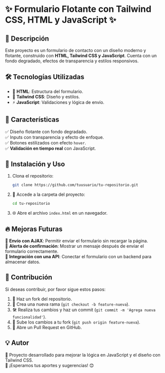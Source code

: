 # ✨ Formulario Flotante con Tailwind CSS, HTML y JavaScript ✨

## 📌 Descripción
Este proyecto es un formulario de contacto con un diseño moderno y flotante, construido con **HTML, Tailwind CSS y JavaScript**. Cuenta con un fondo degradado, efectos de transparencia y estilos responsivos.

## 🛠️ Tecnologías Utilizadas
- 🚀 **HTML**: Estructura del formulario.
- 🎨 **Tailwind CSS**: Diseño y estilos.
- ⚡ **JavaScript**: Validaciones y lógica de envío.

## 🌟 Características
✅ Diseño flotante con fondo degradado.  
✅ Inputs con transparencia y efecto de enfoque.  
✅ Botones estilizados con efecto `hover`.  
✅ **Validación en tiempo real** con JavaScript.  

## 🚀 Instalación y Uso
1. Clona el repositorio:
   ```sh
   git clone https://github.com/tuusuario/tu-repositorio.git
   ```
2. 📂 Accede a la carpeta del proyecto:
   ```sh
   cd tu-repositorio
   ```
3. 🌐 Abre el archivo `index.html` en un navegador.

## 🔥 Mejoras Futuras
🚀 **Envío con AJAX**: Permitir enviar el formulario sin recargar la página.  
🔔 **Alerta de confirmación**: Mostrar un mensaje después de enviar el formulario correctamente.  
🔗 **Integración con una API**: Conectar el formulario con un backend para almacenar datos.  

## 🤝 Contribución
Si deseas contribuir, por favor sigue estos pasos:
1. 🍴 Haz un fork del repositorio.
2. 🌱 Crea una nueva rama (`git checkout -b feature-nueva`).
3. 🛠️ Realiza tus cambios y haz un commit (`git commit -m 'Agrega nueva funcionalidad'`).
4. 🚀 Sube los cambios a tu fork (`git push origin feature-nueva`).
5. 🔄 Abre un Pull Request en GitHub.

## 💡 Autor
🚀 Proyecto desarrollado para mejorar la lógica en JavaScript y el diseño con Tailwind CSS.  
🎨 ¡Esperamos tus aportes y sugerencias! 😊
